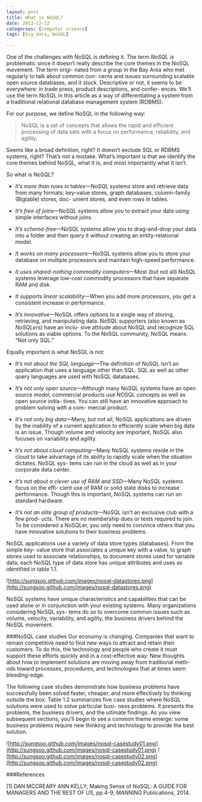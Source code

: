 ```yaml
---
layout: post
title: What is NoSQL?
date: 2013-12-12
categories: [computer science]
tags: [big data, NoSQL]

---
```

One of the challenges with NoSQL is defining it. The term *NoSQL* is problematic since it doesn’t really describe the core themes in the NoSQL movement. The term origi- nated from a group in the Bay Area who met regularly to talk about common con- cerns and issues surrounding scalable open source databases, and it stuck. Descriptive or not, it seems to be everywhere: in trade press, product descriptions, and confer- ences. We’ll use the term NoSQL in this article as a way of differentiating a system from a traditional relational database management system (RDBMS).
For our purpose, we define NoSQL in the following way:
> NoSQL is a set of concepts that allows the rapid and efficient processing of data sets with a focus on performance, reliability, and agility.

Seems like a broad definition, right? It doesn’t exclude SQL or RDBMS systems, right? That’s not a mistake. What’s important is that we identify the core themes behind NoSQL, what it is, and most importantly what it isn’t.
So what is NoSQL?
* *It’s more than rows in tables*—NoSQL systems store and retrieve data from many formats: key-value stores, graph databases, column-family (Bigtable) stores, doc- ument stores, and even rows in tables.
* *It’s free of joins*—NoSQL systems allow you to extract your data using simple interfaces without joins.
* *It’s schema-free*—NoSQL systems allow you to drag-and-drop your data into a folder and then query it without creating an entity-relational model. 
* *It works on many processors*—NoSQL systems allow you to store your database on multiple processors and maintain high-speed performance.
* *It uses shared-nothing commodity computers*—Most (but not all) NoSQL systems leverage low-cost commodity processors that have separate RAM and disk.
* *It supports linear scalability*—When you add more processors, you get a consistent increase in performance.
* *It’s innovative*—NoSQL offers options to a single way of storing, retrieving, and manipulating data. NoSQL supporters (also known as *NoSQLers*) have an inclu- sive attitude about NoSQL and recognize SQL solutions as viable options. To the NoSQL community, NoSQL means “Not only SQL.”
Equally important is what NoSQL is not:
* *It’s not about the SQL language*—The definition of NoSQL isn’t an application that uses a language other than SQL. SQL as well as other query languages are used with NoSQL databases.
* *It’s not only open source*—Although many NoSQL systems have an open source model, commercial products use NOSQL concepts as well as open source initia- tives. You can still have an innovative approach to problem solving with a com- mercial product.
* *It’s not only big data*—Many, but not all, NoSQL applications are driven by the inability of a current application to efficiently scale when big data is an issue. Though volume and velocity are important, NoSQL also focuses on variability and agility.
* *It’s not about cloud computing*—Many NoSQL systems reside in the cloud to take advantage of its ability to rapidly scale when the situation dictates. NoSQL sys- tems can run in the cloud as well as in your corporate data center.
* *It’s not about a clever use of RAM and SSD*—Many NoSQL systems focus on the effi- cient use of RAM or solid state disks to increase performance. Though this is important, NoSQL systems can run on standard hardware.
* *It’s not an elite group of products*—NoSQL isn’t an exclusive club with a few prod- ucts. There are no membership dues or tests required to join. To be considered a NoSQLer, you only need to convince others that you have innovative solutions to their business problems.
NoSQL applications use a variety of data store types (databases). From the simple key- value store that associates a unique key with a value, to graph stores used to associate relationships, to document stores used for variable data, each NoSQL type of data store has unique attributes and uses as identified in table 1.1.

![http://sungsoo.github.com/images/nosql-datastores.png](http://sungsoo.github.com/images/nosql-datastores.png)NoSQL systems have unique characteristics and capabilities that can be used alone or in conjunction with your existing systems. Many organizations considering NoSQL sys- tems do so to overcome common issues such as volume, velocity, variability, and agility, the business drivers behind the NoSQL movement.
###NoSQL case studiesOur economy is changing. Companies that want to remain competitive need to find new ways to attract and retain their customers. To do this, the technology and people who create it must support these efforts quickly and in a cost-effective way. New thoughts about how to implement solutions are moving away from traditional meth- ods toward processes, procedures, and technologies that at times seem bleeding-edge.
The following case studies demonstrate how business problems have successfully been solved faster, cheaper, and more effectively by thinking outside the box. Table 1.2 summarizes five case studies where NoSQL solutions were used to solve particular busi- ness problems. It presents the problems, the business drivers, and the ultimate findings. As you view subsequent sections, you’ll begin to see a common theme emerge: some business problems require new thinking and technology to provide the best solution.

![http://sungsoo.github.com/images/nosql-casestudy01.png](http://sungsoo.github.com/images/nosql-casestudy01.png)
![http://sungsoo.github.com/images/nosql-casestudy02.png](http://sungsoo.github.com/images/nosql-casestudy02.png)###References
[1] DAN MCCREARY ANN KELLY, Making Sense of NoSQL: A GUIDE FOR MANAGERS AND THE REST OF US, pp.4-9, MANNING Publications, 2014. 